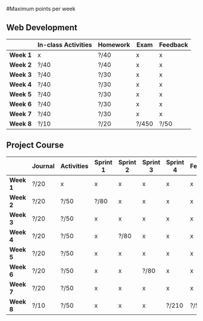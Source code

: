 #Maximum points per week


## Web Development


|            | **In-class Activities** | **Homework** | **Exam** | **Feedback** |
| ---------- | ----------------------- | ------------ | -------- | ------------ |
| **Week 1** | x                       | ?/40           | x        | x            |
| **Week 2** |  ?/40                      | ?/40           | x        | x            |
| **Week 3** | ?/40                      | ?/30           | x        | x            |
| **Week 4** | ?/40                      | ?/30           | x        | x            |
| **Week 5** | ?/40                      | ?/30           | x        | x            |
| **Week 6** | ?/40                      | ?/30           | x        | x            |
| **Week 7** | ?/40                      | ?/30           | x        | x            |
| **Week 8** | ?/10                      | ?/20           | ?/450      | ?/50           |


## Project Course

|          |Journal|Activities|Sprint 1|Sprint 2|Sprint 3|Sprint 4|Feedback|
|----------|-----------|--------------|------------|------------|------------|------------|------------|
|**Week 1**|?/20         |x             |x           |x           |x           |x           |x           |
|**Week 2**|?/20         |?/50            |?/80          |x           |x           |x           |x           |
|**Week 3**|?/20         |?/50            |x           |x           |x           |x           |x           |
|**Week 4**|?/20         |?/50            |x           |?/80          |x           |x           |x           |
|**Week 5**|?/20         |?/50            |x           |x           |x           |x           |x           |
|**Week 6**|?/20         |?/50            |x           |x           |?/80          |x           |x           |
|**Week 7**|?/20         |?/50            |x           |x           |x           |x           |x           |
|**Week 8**|?/10         |?/50            |x           |x           |x           |?/210         |?/50          |